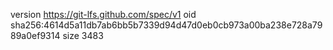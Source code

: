 version https://git-lfs.github.com/spec/v1
oid sha256:4614d5a11db7ab6bb5b7339d94d47d0eb0cb973a00ba238e728a7989a0ef9314
size 3483
